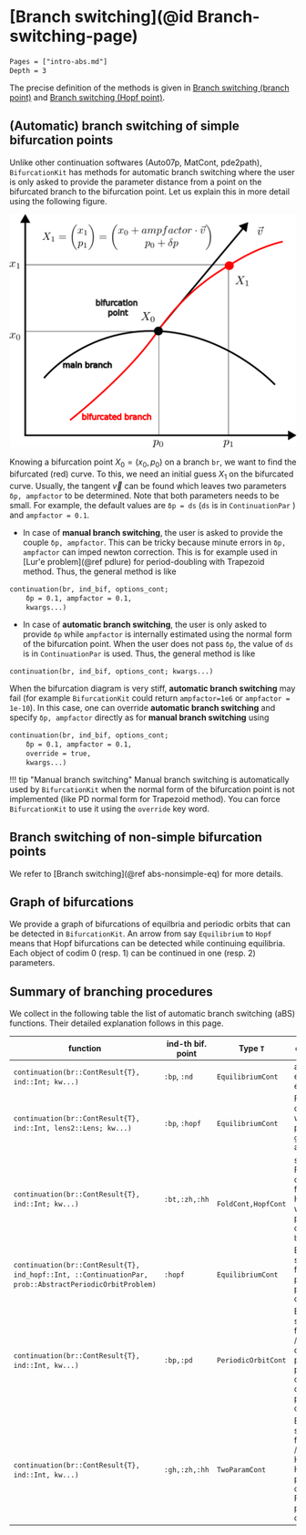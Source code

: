 # [Branch switching](@id Branch-switching-page)

```@contents
Pages = ["intro-abs.md"]
Depth = 3
```

The precise definition of the methods is given in [Branch switching (branch point)](@ref) and [Branch switching (Hopf point)](@ref).

## (Automatic) branch switching of simple bifurcation points

Unlike other continuation softwares (Auto07p, MatCont, pde2path), `BifurcationKit` has methods for automatic branch switching where the user is only asked to provide the parameter distance from a point on the bifurcated branch to the bifurcation point. Let us explain this in more detail using the following figure.

![](abs.png)

Knowing a bifurcation point $X_0 = (x_0,p_0)$ on a branch `br`, we want to find the bifurcated (red) curve. To this, we need an initial guess $X_1$ on the bifurcated curve. Usually, the tangent $\vec v$ can be found which leaves two parameters `δp, ampfactor` to be determined. Note that both parameters needs to be small. For example, the default values are `δp = ds` (`ds` is in `ContinuationPar` ) and `ampfactor = 0.1`.

- In case of **manual branch switching**, the user is asked to provide the couple `δp, ampfactor`. This can be tricky because minute errors in `δp, ampfactor` can imped newton correction. This is for example used in [Lur'e problem](@ref pdlure) for period-doubling with Trapezoid method. Thus, the general method is like
```
continuation(br, ind_bif, options_cont; 
    δp = 0.1, ampfactor = 0.1,
    kwargs...)
```

- In case of **automatic branch switching**, the user is only asked to provide `δp` while `ampfactor` is internally estimated using the normal form of the bifurcation point. When the user does not pass `δp`, the value of `ds` is in `ContinuationPar` is used. Thus, the general method is like
```
continuation(br, ind_bif, options_cont; kwargs...)
```

When the bifurcation diagram is very stiff, **automatic branch switching** may fail (for example `BifurcationKit` could return `ampfactor=1e6` or `ampfactor = 1e-10`). In this case, one can override **automatic branch switching** and specify `δp, ampfactor` directly as for **manual branch switching** using

```
continuation(br, ind_bif, options_cont; 
    δp = 0.1, ampfactor = 0.1,
    override = true,
    kwargs...)
```

!!! tip "Manual branch switching"
    Manual branch switching is automatically used by `BifurcationKit` when the normal form of the bifurcation point is not implemented (like PD normal form for Trapezoid method). You can force `BifurcationKit` to use it using the `override` key word.

## Branch switching of non-simple bifurcation points

We refer to [Branch switching](@ref abs-nonsimple-eq) for more details.

## Graph of bifurcations

We provide a graph of bifurcations of equilbria and periodic orbits that can be detected in `BifurcationKit`. An arrow from say `Equilibrium` to `Hopf` means that Hopf bifurcations can be detected while continuing equilibria. Each object of codim 0 (resp. 1) can be continued in one (resp. 2) parameters.



## Summary of branching procedures

We collect in the following table the list of automatic branch switching (aBS) functions. Their detailed explanation follows in this page.

| function | ind-th bif. point | Type `T` | description |
|---|---|---|---|
|  `continuation(br::ContResult{T}, ind::Int; kw...)` | `:bp`, `:nd`| `EquilibriumCont`  |  aBS from equilibria to equilibria  |
|  `continuation(br::ContResult{T}, ind::Int, lens2::Lens; kw...)` | `:bp`, `:hopf`| `EquilibriumCont` | Fold/Hopf continuation w.r.t. parameters `getlens(br)` and `lens2`  |
|  `continuation(br::ContResult{T}, ind::Int; kw...)` | `:bt,:zh,:hh`| ` FoldCont,HopfCont` | switch to Fold/Hopf continuation from Hopf/Fold w.r.t. parameters of codim 2 `br`  |
| `continuation(br::ContResult{T}, ind_hopf::Int, ::ContinuationPar, prob::AbstractPeriodicOrbitProblem)`   | `:hopf` |  `EquilibriumCont` | Branch switching from Hopf point to periodic orbits |
| `continuation(br::ContResult{T}, ind::Int, kw...)`   | `:bp,:pd` |  `PeriodicOrbitCont` | Branch switching from Branch / Period-doubling point of periodic orbits to curve of periodic orbits |
| `continuation(br::ContResult{T}, ind::Int, kw...)`   | `:gh,:zh,:hh` |  `TwoParamCont` | Branch switching from Bautin / Zero-Hopf/ Hopf-Hopf point to curve of Fold/NS of periodic orbits |